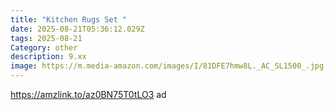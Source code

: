 ```yaml
---
title: "Kitchen Rugs Set "
date: 2025-08-21T05:36:12.029Z
tags: 2025-08-21
Category: other
description: 9.xx
image: https://m.media-amazon.com/images/I/81DFE7hmw8L._AC_SL1500_.jpg
---
```

https://amzlink.to/az0BN75T0tLO3 ad